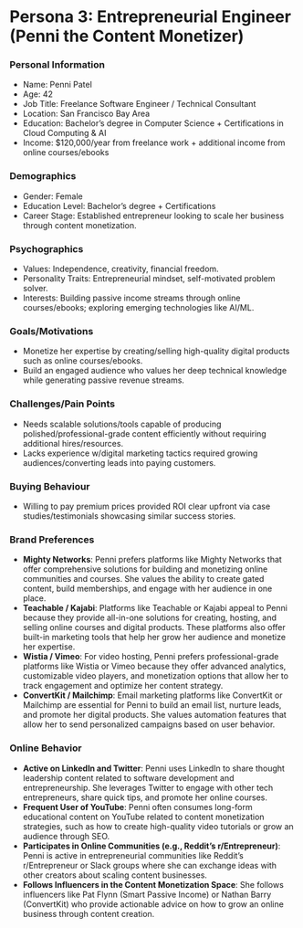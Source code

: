 # Persona 3: Entrepreneurial Engineer (Penni the Content Monetizer)

### **Personal Information**
- Name: Penni Patel
- Age: 42
- Job Title: Freelance Software Engineer / Technical Consultant
- Location: San Francisco Bay Area
- Education: Bachelor’s degree in Computer Science + Certifications in Cloud Computing & AI
- Income: $120,000/year from freelance work + additional income from online courses/ebooks

### **Demographics**
- Gender: Female
- Education Level: Bachelor’s degree + Certifications
- Career Stage: Established entrepreneur looking to scale her business through content monetization.

### **Psychographics**
- Values: Independence, creativity, financial freedom.
- Personality Traits: Entrepreneurial mindset, self-motivated problem solver.
- Interests: Building passive income streams through online courses/ebooks; exploring emerging technologies like AI/ML.

### **Goals/Motivations**
- Monetize her expertise by creating/selling high-quality digital products such as online courses/ebooks.
- Build an engaged audience who values her deep technical knowledge while generating passive revenue streams.

### **Challenges/Pain Points**
- Needs scalable solutions/tools capable of producing polished/professional-grade content efficiently without requiring additional hires/resources.
- Lacks experience w/digital marketing tactics required growing audiences/converting leads into paying customers.

### **Buying Behaviour**
- Willing to pay premium prices provided ROI clear upfront via case studies/testimonials showcasing similar success stories.

### **Brand Preferences**
- **Mighty Networks**: Penni prefers platforms like Mighty Networks that offer comprehensive solutions for building and monetizing online communities and courses. She values the ability to create gated content, build memberships, and engage with her audience in one place.
- **Teachable / Kajabi**: Platforms like Teachable or Kajabi appeal to Penni because they provide all-in-one solutions for creating, hosting, and selling online courses and digital products. These platforms also offer built-in marketing tools that help her grow her audience and monetize her expertise.
- **Wistia / Vimeo**: For video hosting, Penni prefers professional-grade platforms like Wistia or Vimeo because they offer advanced analytics, customizable video players, and monetization options that allow her to track engagement and optimize her content strategy.
- **ConvertKit / Mailchimp**: Email marketing platforms like ConvertKit or Mailchimp are essential for Penni to build an email list, nurture leads, and promote her digital products. She values automation features that allow her to send personalized campaigns based on user behavior.
  
### **Online Behavior**
- **Active on LinkedIn and Twitter**: Penni uses LinkedIn to share thought leadership content related to software development and entrepreneurship. She leverages Twitter to engage with other tech entrepreneurs, share quick tips, and promote her online courses.
- **Frequent User of YouTube**: Penni often consumes long-form educational content on YouTube related to content monetization strategies, such as how to create high-quality video tutorials or grow an audience through SEO.
- **Participates in Online Communities (e.g., Reddit’s r/Entrepreneur)**: Penni is active in entrepreneurial communities like Reddit’s r/Entrepreneur or Slack groups where she can exchange ideas with other creators about scaling content businesses.
- **Follows Influencers in the Content Monetization Space**: She follows influencers like Pat Flynn (Smart Passive Income) or Nathan Barry (ConvertKit) who provide actionable advice on how to grow an online business through content creation.